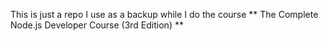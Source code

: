 This is just a repo I use as a backup while I do the course ** The Complete Node.js Developer Course (3rd Edition) **
